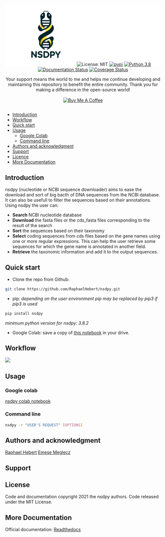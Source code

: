 <div style="width:100%; height:200px; background-color:white;">
  <p align="center">
<img src="https://github.com/RaphaelHebert/nsdpyImage/blob/main/nsdpyLogo.jpg?raw=true" alt="drawing" style="width:200px;/>
</p>
</div>

# 

[![License: MIT](https://img.shields.io/badge/License-MIT-yellow.svg)](https://opensource.org/licenses/MIT)
[![pypi](https://img.shields.io/pypi/v/nsdpy)](https://pypi.org/project/nsdpy/)
[![Python 3.8](https://upload.wikimedia.org/wikipedia/commons/a/a5/Blue_Python_3.8_Shield_Badge.svg)](https://www.python.org/)
[![Documentation Status](https://readthedocs.org/projects/nsdpy/badge/?version=latest)](https://nsdpy.readthedocs.io/en/latest/?badge=latest)
[![Coverage Status](https://coveralls.io/repos/github/RaphaelHebert/nsdpy/badge.svg?branch=fix/longSpeciesList)](https://coveralls.io/github/RaphaelHebert/nsdpy?branch=fix/longSpeciesList)

<div align="center" style="text-align: center">
Your support means the world to me and helps me continue developing and maintaining this repository to benefit the entire community. Thank you for making a difference in the open-source world! </div>
<br/>
<div align="center" style="text-align: center;" markdown="1"><a href="https://www.buymeacoffee.com/joe010" target="_blank"><img src="https://cdn.buymeacoffee.com/buttons/default-orange.png" alt="Buy Me A Coffee" height="41" width="174"></a>
</div>

##

- [Introduction](#introduction)
- [Workflow](#workflow)
- [Quick start](#quick-start)
- [Usage](#usage)
  - [Google Colab](#google-colab)
  - [Command line](#command-line)
- [Authors and acknowledgment](#authors-and-acknowledgment)
- [Support](#support)
- [Licence](#license)
- [More Documentation](#more-documentation)

## Introduction

nsdpy (nucleotide or NCBI sequence downloader) aims to ease the download and sort of big bacth of DNA sequences from the NCBI database.
It can also be usefull to filter the sequences based on their annotations.
Using nsdpy the user can:

- **Search** NCBI nucleotide database
- **Download** the fasta files or the cds_fasta files corresponding to the result of the search
- **Sort** the sequences based on their taxonomy
- **Select** coding sequences from cds files based on the gene names using one or more regular expressions.
  This can help the user retrieve some sequences for which the gene name is annotated in another field.
- **Retrieve** the taxonomic information and add it to the output sequences.

## Quick start

- Clone the repo from Github:

```bash
git clone https://github.com/RaphaelHebert/nsdpy.git
```

- pip:
  _depending on the user environment pip may be replaced by pip3 if pip3 is used_

```bash
pip install nsdpy
```

_minimum python version for nsdpy: 3.8.2_

- Google Colab: save a copy of [this notebook](https://colab.research.google.com/drive/1UmxzRc_k5sNeQ2RPGe29nWR_1_0FRPkq?usp=sharing) in your drive.

## Workflow

<img src="https://docs.google.com/drawings/d/e/2PACX-1vRD4h7l0S57op_4j-5xsz8iv1j1XBliw-jEdtnWOIq-JAU2l8kSV6d1NmkHd5Q4zhUmZCA3SHUSuHJw/pub?w=801&amp;h=744" width="600" />

## Usage

### Google colab

[nsdpy colab notebook](https://colab.research.google.com/drive/1UmxzRc_k5sNeQ2RPGe29nWR_1_0FRPkq?usp=sharing)

### Command line

```bash
nsdpy -r "USER'S REQUEST" [OPTIONS]
```

## Authors and acknowledgment

[Raphael Hebert](https://github.com/RaphaelHebert)
[Emese Meglecz](https://github.com/meglecz)

## Support

## License

Code and documentation copyright 2021 the nsdpy authors. Code released under the MIT License.

## More Documentation

Official documentation:
[Readthedocs](https://nsdpy.readthedocs.io/en/latest/main.html#overview)
